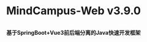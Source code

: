 <h1 align="center" style="margin: 30px 0 30px; font-weight: bold;">MindCampus-Web v3.9.0</h1>
<h4 align="center">基于SpringBoot+Vue3前后端分离的Java快速开发框架</h4>
